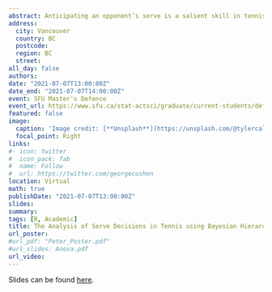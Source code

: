 ```yaml
---
abstract: Anticipating an opponent’s serve is a salient skill in tennis - a skill that undoubtedly requires hours of deliberate practice to properly hone. Awareness of one’s own serve tendencies is equally as important, and helps maintain unpredictable serve patterns that keep the returner unbalanced. This project investigates intended serve direction with Bayesian hierarchical models applied on an extensive, and now publicly available data source of professional tennis players at Roland Garros.We find discernible differences between men’s and women’s tennis, and between individual players. General serve tendencies such as the preference serving towards the Body on second serve and on high pressure points are revealed.
address:
  city: Vancouver
  country: BC
  postcode: 
  region: BC
  street: 
all_day: false
authors:
date: "2021-07-07T13:00:00Z"
date_end: "2021-07-07T14:00:00Z"
event: SFU Master's Defence
event_url: https://www.sfu.ca/stat-actsci/graduate/current-students/defences/msc-phd-defences.html
featured: false
image:
  caption: 'Image credit: [**Unsplash**](https://unsplash.com/@tylercallahan)'
  focal_point: Right
links:
#- icon: twitter
#  icon_pack: fab
#  name: Follow
#  url: https://twitter.com/georgecushen
location: Virtual
math: true
publishDate: "2021-07-07T13:00:00Z"
slides:
summary: 
tags: [R, Academic]
title: The Analysis of Serve Decisions in Tennis using Bayesian Hierarchical Models
url_poster: 
#url_pdf: "Peter_Poster.pdf"
#url_slides: Anova.pdf
url_video: 
---
```


Slides can be found [here](https://docs.google.com/presentation/d/1oNqejBwEZIpNWf6bg9EFvEf1shrYEY6Ndtb9cs-zhoI/edit?usp=sharing).